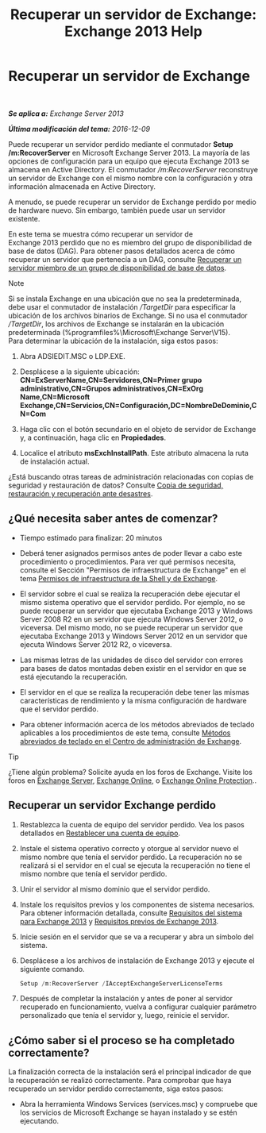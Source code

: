 ﻿---
title: 'Recuperar un servidor de Exchange: Exchange 2013 Help'
TOCTitle: Recuperar un servidor de Exchange
ms:assetid: 46e9a1cf-b64c-43c3-a898-6171176da761
ms:mtpsurl: https://technet.microsoft.com/es-es/library/Dd876880(v=EXCHG.150)
ms:contentKeyID: 48268074
ms.date: 05/22/2018
mtps_version: v=EXCHG.150
ms.translationtype: MT
---

# Recuperar un servidor de Exchange

 

_**Se aplica a:** Exchange Server 2013_

_**Última modificación del tema:** 2016-12-09_

Puede recuperar un servidor perdido mediante el conmutador **Setup /m:RecoverServer** en Microsoft Exchange Server 2013. La mayoría de las opciones de configuración para un equipo que ejecuta Exchange 2013 se almacena en Active Directory. El conmutador */m:RecoverServer* reconstruye un servidor de Exchange con el mismo nombre con la configuración y otra información almacenada en Active Directory.

A menudo, se puede recuperar un servidor de Exchange perdido por medio de hardware nuevo. Sin embargo, también puede usar un servidor existente.

En este tema se muestra cómo recuperar un servidor de Exchange 2013 perdido que no es miembro del grupo de disponibilidad de base de datos (DAG). Para obtener pasos detallados acerca de cómo recuperar un servidor que pertenecía a un DAG, consulte [Recuperar un servidor miembro de un grupo de disponibilidad de base de datos](recover-a-database-availability-group-member-server-exchange-2013-help.md).


> [!NOTE]
> Si se instala Exchange en una ubicación que no sea la predeterminada, debe usar el conmutador de instalación <EM>/TargetDir</EM> para especificar la ubicación de los archivos binarios de Exchange. Si no usa el conmutador <EM>/TargetDir</EM>, los archivos de Exchange se instalarán en la ubicación predeterminada (%programfiles%\Microsoft\Exchange Server\V15).<BR>Para determinar la ubicación de la instalación, siga estos pasos: 
> <OL>
> <LI>
> <P>Abra ADSIEDIT.MSC o LDP.EXE.</P>
> <LI>
> <P>Desplácese a la siguiente ubicación: <STRONG>CN=ExServerName,CN=Servidores,CN=Primer grupo administrativo,CN=Grupos administrativos,CN=ExOrg Name,CN=Microsoft Exchange,CN=Servicios,CN=Configuración,DC=NombreDeDominio,CN=Com</STRONG></P>
> <LI>
> <P>Haga clic con el botón secundario en el objeto de servidor de Exchange y, a continuación, haga clic en <STRONG>Propiedades</STRONG>.</P>
> <LI>
> <P>Localice el atributo <STRONG>msExchInstallPath</STRONG>. Este atributo almacena la ruta de instalación actual.</P></LI></OL>



¿Está buscando otras tareas de administración relacionadas con copias de seguridad y restauración de datos? Consulte [Copia de seguridad, restauración y recuperación ante desastres](backup-restore-and-disaster-recovery-exchange-2013-help.md).

## ¿Qué necesita saber antes de comenzar?

  - Tiempo estimado para finalizar: 20 minutos

  - Deberá tener asignados permisos antes de poder llevar a cabo este procedimiento o procedimientos. Para ver qué permisos necesita, consulte el Sección "Permisos de infraestructura de Exchange" en el tema [Permisos de infraestructura de la Shell y de Exchange](exchange-and-shell-infrastructure-permissions-exchange-2013-help.md).

  - El servidor sobre el cual se realiza la recuperación debe ejecutar el mismo sistema operativo que el servidor perdido. Por ejemplo, no se puede recuperar un servidor que ejecutaba Exchange 2013 y Windows Server 2008 R2 en un servidor que ejecuta Windows Server 2012, o viceversa. Del mismo modo, no se puede recuperar un servidor que ejecutaba Exchange 2013 y Windows Server 2012 en un servidor que ejecuta Windows Server 2012 R2, o viceversa.

  - Las mismas letras de las unidades de disco del servidor con errores para bases de datos montadas deben existir en el servidor en que se está ejecutando la recuperación.

  - El servidor en el que se realiza la recuperación debe tener las mismas características de rendimiento y la misma configuración de hardware que el servidor perdido.

  - Para obtener información acerca de los métodos abreviados de teclado aplicables a los procedimientos de este tema, consulte [Métodos abreviados de teclado en el Centro de administración de Exchange](keyboard-shortcuts-in-the-exchange-admin-center-exchange-online-protection-help.md).


> [!TIP]
> ¿Tiene algún problema? Solicite ayuda en los foros de Exchange. Visite los foros en <A href="https://go.microsoft.com/fwlink/p/?linkid=60612">Exchange Server</A>, <A href="https://go.microsoft.com/fwlink/p/?linkid=267542">Exchange Online</A>, o <A href="https://go.microsoft.com/fwlink/p/?linkid=285351">Exchange Online Protection</A>..



## Recuperar un servidor Exchange perdido

1.  Restablezca la cuenta de equipo del servidor perdido. Vea los pasos detallados en [Restablecer una cuenta de equipo](https://go.microsoft.com/fwlink/p/?linkid=165388).

2.  Instale el sistema operativo correcto y otorgue al servidor nuevo el mismo nombre que tenía el servidor perdido. La recuperación no se realizará si el servidor en el cual se ejecuta la recuperación no tiene el mismo nombre que tenía el servidor perdido.

3.  Unir el servidor al mismo dominio que el servidor perdido.

4.  Instale los requisitos previos y los componentes de sistema necesarios. Para obtener información detallada, consulte [Requisitos del sistema para Exchange 2013](exchange-2013-system-requirements-exchange-2013-help.md) y [Requisitos previos de Exchange 2013](exchange-2013-prerequisites-exchange-2013-help.md).

5.  Inicie sesión en el servidor que se va a recuperar y abra un símbolo del sistema.

6.  Desplácese a los archivos de instalación de Exchange 2013 y ejecute el siguiente comando.
    
    ```powershell
    Setup /m:RecoverServer /IAcceptExchangeServerLicenseTerms
    ```

7.  Después de completar la instalación y antes de poner al servidor recuperado en funcionamiento, vuelva a configurar cualquier parámetro personalizado que tenía el servidor y, luego, reinicie el servidor.

## ¿Cómo saber si el proceso se ha completado correctamente?

La finalización correcta de la instalación será el principal indicador de que la recuperación se realizó correctamente. Para comprobar que haya recuperado un servidor perdido correctamente, siga estos pasos:

  - Abra la herramienta Windows Services (services.msc) y compruebe que los servicios de Microsoft Exchange se hayan instalado y se estén ejecutando.

